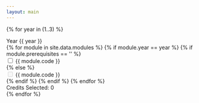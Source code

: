 ```yaml
---
layout: main
---
```



{% for year in (1..3) %}
<div style="display: flex;">
<div class="panel panel-default panel-left">
  <div class="panel-heading">Year {{ year }}</div>
  <div class="panel-body">
    {% for module in site.data.modules %}
        {% if module.year == year %}
            {% if module.prerequisites == '' %}
                <div
                    class="module-button {{ module.code }}"
                    onmouseover="display_info({{ module.code }})"
                    onmouseout="remove_info({{ module.code }})">
                    <label>
                        <input
                            type="checkbox"
                            class="module-checkbox"
                            id="{{ module.code }}"
                            module_title="{{ module.title }}"
                            prerequisites="{{ module.prerequisites }}"
                            credits="{{ module.credits }}"
                            year="{{ year }}"
                            onchange="update_counter(this, true)">
                        <span>{{ module.code }}</span>
                    </label>
                </div>
            {% else %}
                <div
                    class="module-button {{ module.code }}"
                    onmouseover="display_info({{ module.code }})"
                    onmouseout="remove_info({{ module.code }})">
                    <label>
                        <input
                            type="checkbox"
                            class="module-checkbox"
                            id="{{ module.code }}"
                            module_title="{{ module.title }}"
                            prerequisites="{{ module.prerequisites }}"
                            credits="{{ module.credits }}"
                            year="{{ year }}"
                            onchange="update_counter(this, true)"
                            disabled>
                        <span>{{ module.code }}</span>
                    </label>
                </div>
            {% endif %}
        {% endif %}
    {% endfor %}
  </div>
  <div class="panel-footer" id="year-{{ year }}-counter">Credits Selected: 0</div>
</div>
<div class="panel panel-default panel-right"><div class="panel-right-body" id="display-panel-{{ year }}"></div></div>
</div>
{% endfor %}